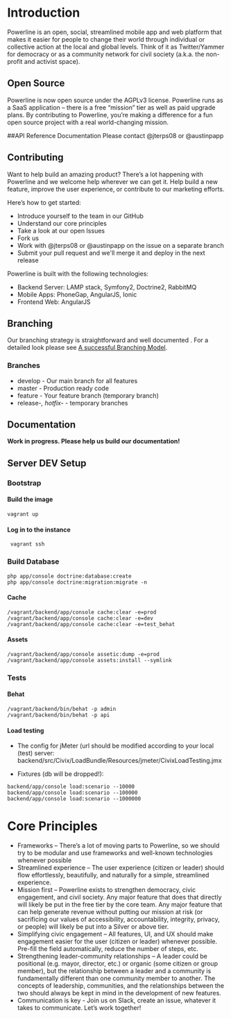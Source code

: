 # Introduction
Powerline is an open, social, streamlined mobile app and web platform that makes it easier for people to change their world through individual or collective action at the local and global levels. Think of it as Twitter/Yammer for democracy or as a community network for civil society (a.k.a. the non-profit and activist space).

## Open Source
Powerline is now open source under the AGPLv3 license. Powerline runs as a SaaS application – there is a free “mission” tier as well as paid upgrade plans. By contributing to Powerline, you’re making a difference for a fun open source project with a real world-changing mission.

##API Reference Documentation
Please contact @jterps08 or @austinpapp

## Contributing
Want to help build an amazing product? There’s a lot happening with Powerline and we welcome help wherever we can get it. Help build a new feature, improve the user experience, or contribute to our marketing efforts.

Here’s how to get started:
* Introduce yourself to the team in our GitHub 
* Understand our core principles
* Take a look at our open Issues
* Fork us
* Work with @jterps08 or @austinpapp on the issue on a separate branch
* Submit your pull request and we'll merge it and deploy in the next release

Powerline is built with the following technologies:
* Backend Server: LAMP stack, Symfony2, Doctrine2, RabbitMQ 
* Mobile Apps: PhoneGap, AngularJS, Ionic
* Frontend Web: AngularJS

## Branching
Our branching strategy is straightforward and well documented . For a detailed look please see [A successful Branching Model](http://nvie.com/posts/a-successful-git-branching-model/). 

### Branches
* develop - Our main branch for all features
* master - Production ready code
* feature - Your feature branch (temporary branch)
* release-*, hotfix-* - temporary branches 

## Documentation
**Work in progress. Please help us build our documentation!**

## Server DEV Setup 

### Bootstrap
#### Build the image
` vagrant up `

#### Log in to the instance
` vagrant ssh`

### Build Database
```
php app/console doctrine:database:create
php app/console doctrine:migration:migrate -n
```

#### Cache
```
/vagrant/backend/app/console cache:clear -e=prod
/vagrant/backend/app/console cache:clear -e=dev
/vagrant/backend/app/console cache:clear -e=test_behat
```

#### Assets
```
/vagrant/backend/app/console assetic:dump -e=prod
/vagrant/backend/app/console assets:install --symlink
```

### Tests

#### Behat
```
/vagrant/backend/bin/behat -p admin
/vagrant/backend/bin/behat -p api
```

#### Load testing
* The config for jMeter (url should be modified according to your local (test) server: backend/src/Civix/LoadBundle/Resources/jmeter/CivixLoadTesting.jmx

* Fixtures (db will be dropped!):
```
backend/app/console load:scenario --10000
backend/app/console load:scenario --100000
backend/app/console load:scenario --1000000
```

# Core Principles
* Frameworks – There’s a lot of moving parts to Powerline, so we should try to be modular and use frameworks and well-known technologies whenever possible
* Streamlined experience – The user experience (citizen or leader) should flow effortlessly, beautifully, and naturally for a simple, streamlined experience.
* Mission first – Powerline exists to strengthen democracy, civic engagement, and civil society. Any major feature that does that directly will likely be put in the free tier by the core team. Any major feature that can help generate revenue without putting our mission at risk (or sacrificing our values of accessibility, accountability, integrity, privacy, or people) will likely be put into a Silver or above tier.
* Simplifying civic engagement – All features, UI, and UX should make engagement easier for the user (citizen or leader) whenever possible. Pre-fill the field automatically, reduce the number of steps, etc.
* Strengthening leader-community relationships – A leader could be positional (e.g. mayor, director, etc.) or organic (some citizen or group member), but the relationship between a leader and a community is fundamentally different than one community member to another. The concepts of leadership, communities, and the relationships between the two should always be kept in mind in the development of new features.
* Communication is key - Join us on Slack, create an issue, whatever it takes to communicate. Let’s work together!
